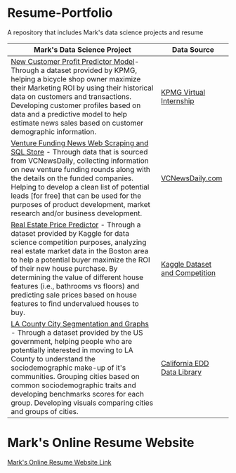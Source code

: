 # Resume-Portfolio
A repository that includes Mark's data science projects and resume

Mark's Data Science Project | Data Source
--------------------------- | -----------
   [New Customer Profit Predictor Model](https://github.com/MarkMarquez0224/Resume-Portfolio/tree/master/KPMG%20Internship)- Through a dataset provided by KPMG, helping a bicycle shop owner maximize their Marketing ROI by using their historical data on customers and transactions. Developing customer profiles based on data and a predictive model to help estimate news sales based on customer demographic information. | [KPMG Virtual Internship](https://www.insidesherpa.com/virtual-internships/theme/m7W4GMqeT3bh9Nb2c/KPMG-Data-Analytics-Virtual-Internship)
   [Venture Funding News Web Scraping and SQL Store](https://github.com/MarkMarquez0224/Resume-Portfolio/tree/master/Venture%20Funding%20News%20Web%20Scraping) - Through data that is sourced from VCNewsDaily, collecting information on new venture funding rounds along with the details on the funded companies. Helping to develop a clean list of potential leads [for free] that can be used for the purposes of product development, market research and/or business development. | [VCNewsDaily.com](https://vcnewsdaily.com/)
   [Real Estate Price Predictor](https://github.com/MarkMarquez0224/Resume-Portfolio/tree/master/Kaggle%20Competition%20-%20Real%20Estate%20Price%20Predictor) - Through a dataset provided by Kaggle for data science competition purposes, analyzing real estate market data in the Boston area to help a potential buyer maximize the ROI of their new house purchase. By determining the value of different house features (i.e., bathrooms vs floors) and predicting sale prices based on house features to find undervalued houses to buy. | [Kaggle Dataset and Competition](https://www.kaggle.com/markmarquez/real-estate-price-predictor)
   [LA County City Segmentation and Graphs](https://github.com/MarkMarquez0224/Resume-Portfolio/tree/master/Coursera%20Capstone) - Through a dataset provided by the US government, helping people who are potentially interested in moving to LA County to understand the sociodemographic make-up of it's communities. Grouping cities based on common sociodemographic traits and developing benchmarks scores for each group. Developing visuals comparing cities and groups of cities. | [California EDD Data Library](https://data.edd.ca.gov/)


# Mark's Online Resume Website
[Mark's Online Resume Website Link](https://marky224.github.io/Online_Resume_Website/)

